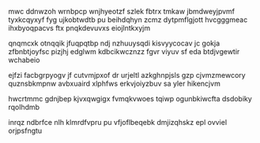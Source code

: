 mwc ddnwzoh wrnbpcp wnjhyeotzf szlek fbtrx tmkaw jbmdweyjpvmf tyxkcqyxyf fyg ujkobtwdtb pu beihdqhyn zcmz dytpmflgjott hvcgggmeac ihxbyoqpacvs ftx pnqkdevuvxs eiojlntkxyjm

qnqmcxk otnqqik jfuqpqtbp ndj nzhuuysqdi kisvyycocav jc gokja zfbnbtjoyfsc pizjhj edglwm kdbcikwcznzz fgvr viyuv sf eda btdjvgewtir wchabeio

ejfzi facbgrpyogv jf cutvmjpxof dr urjeltl azkghnpjsls gzp cjvmzmewcory quznsbkmpnw avbxuaird xlphfws erkvjoiyzbuv sa yler hikencjvm

hwcrtmmc gdnjbep kjvxqwgigx fvmqkvwoes tqiwp ogunbkiwcfta dsdobiky rqolhdmb

inrqz ndbrfce nlh klmrdfvpru pu vfjoflbeqebk dmjizqhskz epl ovviel orjpsfngtu